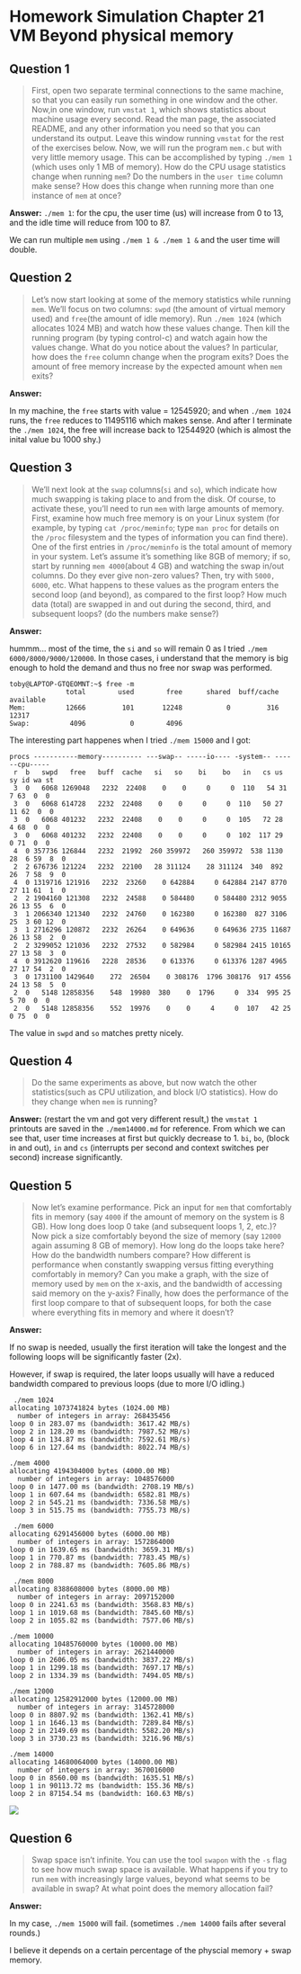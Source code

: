 # Homework Simulation Chapter 21 VM Beyond physical memory

## Question 1

> First, open two separate terminal connections to the same machine, so that you can easily run something in one window and the other.
Now,in one window, run `vmstat 1`, which shows statistics about machine usage every second. Read the man page, the associated README, and any other information you need so that you can understand its output. Leave this window running `vmstat` for the rest of the exercises below.
Now, we will run the program `mem.c` but with very little memory usage. This can be accomplished by typing `./mem 1` (which uses only 1 MB of memory). How do the CPU usage statistics change when running `mem`? Do the numbers in the `user time` column make sense? How does this change when running more than one instance of `mem` at once?


**Answer:**
`./mem 1`: for the cpu, the user time (us) will increase from 0 to 13, and the idle time will reduce from 100 to 87.

We can run multiple `mem` using `./mem 1 & ./mem 1 &` and the user time will double.

## Question 2

> Let’s now start looking at some of the memory statistics while running `mem`. We’ll focus on two columns: `swpd` (the amount of virtual memory used) and `free`(the amount of idle memory). Run `./mem 1024` (which allocates 1024 MB) and watch how these values change. Then kill the running program (by typing control-c) and watch again how the values change. What do you notice about the values? In particular, how does the `free` column change when the program exits? Does the amount of free memory increase by the expected amount when `mem` exits?

**Answer:**

In my machine, the `free` starts with value = 12545920; and when `./mem 1024` runs, the `free` reduces to 11495116 which makes sense. And after I terminate the `./mem 1024`, the free will increase back to 12544920 (which is almost the inital value bu 1000 shy.)

## Question 3

> We’ll next look at the `swap` columns(`si` and `so`), which indicate how much swapping is taking place to and from the disk. Of course, to activate these, you’ll need to run `mem` with large amounts of memory. First, examine how much free memory is on your Linux system (for example, by typing `cat /proc/meminfo`; type `man proc` for details on the `/proc` filesystem and the types of information you can find there). One of the first entries in `/proc/meminfo` is the total amount of memory in your system. Let’s assume it’s something like 8GB of memory; if so, start by running `mem 4000`(about 4 GB) and watching the swap in/out columns. Do they ever give non-zero values? Then, try with `5000, 6000`, etc. What happens to these values as the program enters the second loop (and beyond), as compared to the first loop? How much data (total) are swapped in and out during the second, third, and subsequent loops? (do the numbers make sense?)

**Answer:**

hummm... most of the time, the `si` and `so` will remain 0 as I tried `./mem 6000/8000/9000/120000`. In those cases, i understand that the memory is big enough to hold the demand and thus no free nor swap was performed.
```
toby@LAPTOP-GTQEOMNT:~$ free -m
              total        used        free      shared  buff/cache   available
Mem:          12666         101       12248           0         316       12317
Swap:          4096           0        4096
```
The interesting part happenes when I tried `./mem 15000` and I got:
```
procs -----------memory---------- ---swap-- -----io---- -system-- ------cpu-----
 r  b   swpd   free   buff  cache   si   so    bi    bo   in   cs us sy id wa st
 3  0   6068 1269048   2232  22408    0    0     0     0  110   54 31  7 63  0  0
 3  0   6068 614728   2232  22408    0    0     0     0  110   50 27 11 62  0  0
 3  0   6068 401232   2232  22408    0    0     0     0  105   72 28  4 68  0  0
 3  0   6068 401232   2232  22408    0    0     0     0  102  117 29  0 71  0  0
 4  0 357736 126844   2232  21992  260 359972   260 359972  538 1130 28  6 59  8  0
 2  2 676736 121224   2232  22100   28 311124    28 311124  340  892 26  7 58  9  0
 4  0 1319716 121916   2232  23260    0 642884     0 642884 2147 8770 27 11 61  1  0
 2  2 1904160 121308   2232  24588    0 584480     0 584480 2312 9055 26 13 55  6  0
 3  1 2066340 121340   2232  24760    0 162380     0 162380  827 3106 25  3 60 12  0
 3  1 2716296 120872   2232  26264    0 649636     0 649636 2735 11687 26 13 58  2  0
 2  2 3299052 121036   2232  27532    0 582984     0 582984 2415 10165 27 13 58  3  0
 4  0 3912620 119616   2228  28536    0 613376     0 613376 1287 4965 27 17 54  2  0
 3  0 1731100 1429640    272  26504    0 308176  1796 308176  917 4556 24 13 58  5  0
 2  0   5148 12858356    548  19980  380    0  1796     0  334  995 25  5 70  0  0
 2  0   5148 12858356    552  19976    0    0     4     0  107   42 25  0 75  0  0
```

The value in `swpd` and `so` matches pretty nicely.

## Question 4

>  Do the same experiments as above, but now watch the other statistics(such as CPU utilization, and block I/O statistics). How do they change when `mem` is running?

**Answer:**
(restart the vm and got very different result,) the `vmstat 1` printouts are saved in the `./mem14000.md` for reference. From which we can see that, user time increases at first but quickly decrease to 1. `bi`, `bo`, (block in and out), `in` and `cs` (interrupts per second and context switches per second) increase significantly.

## Question 5

>  Now let’s examine performance. Pick an input for `mem` that comfortably fits in memory (say `4000` if the amount of memory on the system is 8 GB). How long does loop 0 take (and subsequent loops 1, 2, etc.)? Now pick a size comfortably beyond the size of memory (say `12000` again assuming 8 GB of memory). How long do the loops take here? How do the bandwidth numbers compare? How different is performance when constantly swapping versus fitting everything comfortably in memory? Can you make a graph, with the size of memory used by `mem` on the x-axis, and the bandwidth of accessing said memory on the y-axis? Finally, how does the performance of the first loop compare to that of subsequent loops, for both the case where everything fits in memory and where it doesn’t?

**Answer:**

If no swap is needed, usually the first iteration will take the longest and the following loops will be significantly faster (2x).

However, if swap is required, the later loops usually will have a reduced bandwidth compared to previous loops (due to more I/O idling.)

```
 ./mem 1024
allocating 1073741824 bytes (1024.00 MB)
  number of integers in array: 268435456
loop 0 in 283.07 ms (bandwidth: 3617.42 MB/s)
loop 2 in 128.20 ms (bandwidth: 7987.52 MB/s)
loop 4 in 134.87 ms (bandwidth: 7592.61 MB/s)
loop 6 in 127.64 ms (bandwidth: 8022.74 MB/s)

./mem 4000
allocating 4194304000 bytes (4000.00 MB)
  number of integers in array: 1048576000
loop 0 in 1477.00 ms (bandwidth: 2708.19 MB/s)
loop 1 in 607.64 ms (bandwidth: 6582.81 MB/s)
loop 2 in 545.21 ms (bandwidth: 7336.58 MB/s)
loop 3 in 515.75 ms (bandwidth: 7755.73 MB/s)

 ./mem 6000
allocating 6291456000 bytes (6000.00 MB)
  number of integers in array: 1572864000
loop 0 in 1639.65 ms (bandwidth: 3659.31 MB/s)
loop 1 in 770.87 ms (bandwidth: 7783.45 MB/s)
loop 2 in 788.87 ms (bandwidth: 7605.86 MB/s)

 ./mem 8000
allocating 8388608000 bytes (8000.00 MB)
  number of integers in array: 2097152000
loop 0 in 2241.63 ms (bandwidth: 3568.83 MB/s)
loop 1 in 1019.68 ms (bandwidth: 7845.60 MB/s)
loop 2 in 1055.82 ms (bandwidth: 7577.06 MB/s)

./mem 10000
allocating 10485760000 bytes (10000.00 MB)
  number of integers in array: 2621440000
loop 0 in 2606.05 ms (bandwidth: 3837.22 MB/s)
loop 1 in 1299.18 ms (bandwidth: 7697.17 MB/s)
loop 2 in 1334.39 ms (bandwidth: 7494.05 MB/s)

./mem 12000
allocating 12582912000 bytes (12000.00 MB)
  number of integers in array: 3145728000
loop 0 in 8807.92 ms (bandwidth: 1362.41 MB/s)
loop 1 in 1646.13 ms (bandwidth: 7289.84 MB/s)
loop 2 in 2149.69 ms (bandwidth: 5582.20 MB/s)
loop 3 in 3730.23 ms (bandwidth: 3216.96 MB/s)

./mem 14000
allocating 14680064000 bytes (14000.00 MB)
  number of integers in array: 3670016000
loop 0 in 8560.00 ms (bandwidth: 1635.51 MB/s)
loop 1 in 90113.72 ms (bandwidth: 155.36 MB/s)
loop 2 in 87154.54 ms (bandwidth: 160.63 MB/s)
```

![](Figure_1.png)

## Question 6

> Swap space isn’t infinite. You can use the tool `swapon` with the `-s` flag to see how much swap space is available. What happens if you try to run `mem` with increasingly large values, beyond what seems to be available in swap? At what point does the memory allocation fail?


**Answer:**

In my case, `./mem 15000` will fail. (sometimes `./mem 14000` fails after several rounds.)

I believe it depends on a certain percentage of the physcial memory + swap memory.

